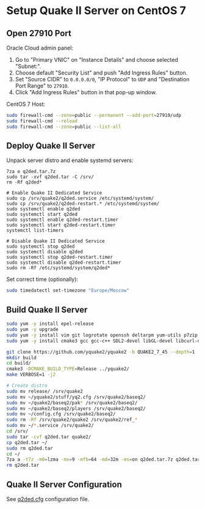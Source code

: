 Setup Quake II Server on CentOS 7
=================================

## Open 27910 Port

Oracle Cloud admin panel:

1. Go to "Primary VNIC" on "Instance Details" and choose selected "Subnet:".
2. Choose default "Security List" and push "Add Ingress Rules" button.
3. Set "Source CIDR" to `0.0.0.0/0`, "IP Protocol" to `UDP` and "Destination Port Range" to `27910`.
4. Click "Add Ingress Rules" button in that pop-up window.

CentOS 7 Host:

```bash
sudo firewall-cmd --zone=public --permanent --add-port=27910/udp
sudo firewall-cmd --reload
sudo firewall-cmd --zone=public --list-all
```

## Deploy Quake II Server

Unpack server distro and enable systemd servers:

```
7za e q2ded.tar.7z
sudo tar -xvf q2ded.tar -C /srv/
rm -Rf q2ded*

# Enable Quake II Dedicated Service
sudo cp /srv/quake2/q2ded.service /etc/systemd/system/
sudo cp /srv/quake2/q2ded-restart.* /etc/systemd/system/
sudo systemctl enable q2ded
sudo systemctl start q2ded
sudo systemctl enable q2ded-restart.timer
sudo systemctl start q2ded-restart.timer
systemctl list-timers

# Disable Quake II Dedicated Service
sudo systemctl stop q2ded
sudo systemctl disable q2ded
sudo systemctl stop q2ded-restart.timer
sudo systemctl disable q2ded-restart.timer
sudo rm -Rf /etc/systemd/system/q2ded*
```

Set correct time (optionally):

```bash
sudo timedatectl set-timezone "Europe/Moscow"
```

## Build Quake II Server

```bash
sudo yum -y install epel-release
sudo yum -y upgrade
sudo yum -y install vim git logrotate openssh deltarpm yum-utils p7zip p7zip-plugins
sudo yum -y install cmake3 gcc gcc-c++ SDL2-devel libGL-devel libcurl-devel openal-devel

git clone https://github.com/yquake2/yquake2 -b QUAKE2_7_45 --depth=1
mkdir build
cd build/
cmake3 -DCMAKE_BUILD_TYPE=Release ../yquake2/
make VERBOSE=1 -j2

# Create distro
sudo mv release/ /srv/quake2
sudo mv ~/yquake2/stuff/yq2.cfg /srv/quake2/baseq2/
sudo mv ~/quake2/baseq2/pak* /srv/quake2/baseq2/
sudo mv ~/quake2/baseq2/players /srv/quake2/baseq2/
sudo mv ~/config.cfg /srv/quake2/baseq2/
sudo rm -Rf /srv/quake2/quake2 /srv/quake2/ref_*
sudo mv ~/*.service /srv/quake2/
cd /srv/
sudo tar -cvf q2ded.tar quake2/
cp q2ded.tar ~/
sudo rm q2ded.tar
cd ~/
7za a -t7z -m0=lzma -mx=9 -mfb=64 -md=32m -ms=on q2ded.tar.7z q2ded.tar
rm q2ded.tar
```

## Quake II Server Configuration

See [q2ded.cfg](../util/q2ded/q2ded.cfg) configuration file.
